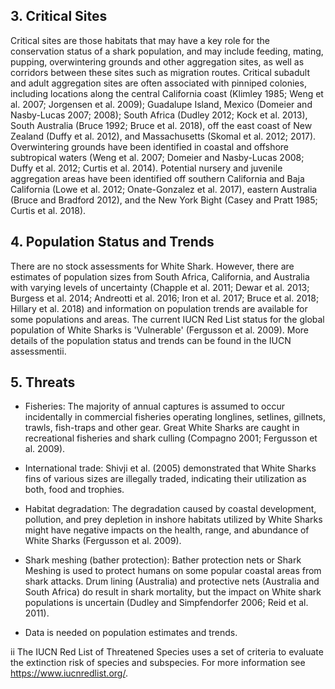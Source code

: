 ## 3. Critical Sites

Critical sites are those habitats that may have a key role for the conservation status of a shark population, and may include feeding, mating, pupping, overwintering grounds and other aggregation sites, as well as corridors between these sites such as migration routes. Critical subadult and adult aggregation sites are often associated with pinniped colonies, including locations along the central California coast (Klimley 1985; Weng et al. 2007; Jorgensen et al. 2009); Guadalupe Island, Mexico (Domeier and Nasby-Lucas 2007; 2008); South Africa (Dudley 2012; Kock et al. 2013), South Australia (Bruce 1992; Bruce et al. 2018), off the east coast of New Zealand (Duffy et al. 2012), and Massachusetts (Skomal et al. 2012; 2017). Overwintering grounds have been identified in coastal and offshore subtropical waters (Weng et al. 2007; Domeier and Nasby-Lucas 2008; Duffy et al. 2012; Curtis et al. 2014). Potential nursery and juvenile aggregation areas have been identified off southern California and Baja California (Lowe et al. 2012; Onate-Gonzalez et al. 2017), eastern Australia (Bruce and Bradford 2012), and the New York Bight (Casey and Pratt 1985; Curtis et al. 2018).

## 4. Population Status and Trends

There are no stock assessments for White Shark. However, there are estimates of population sizes from South Africa, California, and Australia with varying levels of uncertainty (Chapple et al. 2011; Dewar et al. 2013; Burgess et al. 2014; Andreotti et al. 2016; Iron et al. 2017; Bruce et al. 2018; Hillary et al. 2018) and information on population trends are available for some populations and areas. The current IUCN Red List status for the global population of White Sharks is 'Vulnerable' (Fergusson et al. 2009). More details of the population status and trends can be found in the IUCN assessmentii.

## 5. Threats

- Fisheries: The majority of annual captures is assumed to occur incidentally in commercial fisheries operating longlines, setlines, gillnets, trawls, fish-traps and other gear. Great White Sharks are caught in recreational fisheries and shark culling (Compagno 2001; Fergusson et al. 2009).
- International trade: Shivji et al. (2005) demonstrated that White Sharks fins of various sizes are illegally traded, indicating their utilization as both, food and trophies.

- Habitat degradation: The degradation caused by coastal development, pollution, and prey depletion in inshore habitats utilized by White Sharks might have negative impacts on the health, range, and abundance of White Sharks (Fergusson et al. 2009).

- Shark meshing (bather protection): Bather protection nets or Shark Meshing is used to protect humans on some popular coastal areas from shark attacks. Drum lining (Australia) and protective nets (Australia and South Africa) do result in shark mortality, but the impact on White shark populations is uncertain (Dudley and Simpfendorfer 2006; Reid et al. 2011).

- Data is needed on population estimates and trends.

ii The IUCN Red List of Threatened Species uses a set of criteria to evaluate the extinction risk of species and subspecies. For more information see https://www.iucnredlist.org/.